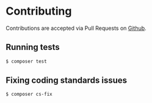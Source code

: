 # Contributing

Contributions are accepted via Pull Requests on [Github](https://github.com/dutekvejin/transformers).

## Running tests

``` bash
$ composer test
```

## Fixing coding standards issues

``` bash
$ composer cs-fix
```
